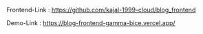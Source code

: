 Frontend-Link : https://github.com/kajal-1999-cloud/blog_frontend

Demo-Link : https://blog-frontend-gamma-bice.vercel.app/
